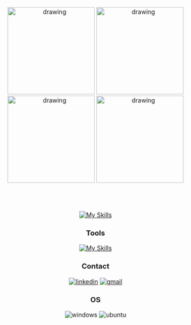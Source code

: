 <div align="center">

  <div style="display: inline;">
    <img src="https://github.com/Adivaprayoga/Adivaprayoga/assets/32256496/b5b22b96-7541-4f15-a4ea-9d940ca44704" alt="drawing" style="width:200px;"/>
    <img src="https://github.com/Adivaprayoga/Adivaprayoga/assets/32256496/b640219c-c2d3-445f-88ed-9ab5ceffe025" alt="drawing" style="width:200px;"/>
    <img src="https://github.com/Adivaprayoga/Adivaprayoga/assets/32256496/1f6e4a87-729d-44eb-b888-71b050c8ab26" alt="drawing" style="width:200px;"/>
    <img src="https://github.com/Adivaprayoga/Adivaprayoga/assets/32256496/0c7bf6fd-7bd0-468d-b299-200018baf367" alt="drawing" style="width:200px;"/>
  </div>

  <br><br>

  [![My Skills](https://skillicons.dev/icons?i=html,css,js,ts,nextjs,react,tailwind,sass)](https://skillicons.dev)

  ### Tools
  [![My Skills](https://skillicons.dev/icons?i=vscode,figma)](https://skillicons.dev)
  
  ### Contact
  [![linkedin](https://img.shields.io/badge/LinkedIn-0077B5?style=for-the-badge&logo=linkedin&logoColor=white)](https://www.linkedin.com/in/adiva-prayoga/)
  [![gmail](https://img.shields.io/badge/Gmail-D14836?style=for-the-badge&logo=gmail&logoColor=white)](mailto:prayoga.adiva@gmail.com)
  
  ### OS
  ![windows](https://img.shields.io/badge/Windows-0078D6?style=for-the-badge&logo=windows&logoColor=white)
  ![ubuntu](https://img.shields.io/badge/Ubuntu-E95420?style=for-the-badge&logo=ubuntu&logoColor=white)
  
</div>

